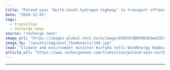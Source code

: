 ```yaml
---
title: "Poland eyes ‘North-South hydrogen highway’ to transport offshore wind energy -  minister"
date: "2020-12-03"
tags: 
  - transition
  - recharge news
source: "recharge news"
image_url: "https://images-global.nhst.tech/image/WlNYUFdBRU9Ddk9wd3ZCd2JFdE9BZ2oxSlhxMFMxcDdrdVUvMGxzVjd6RT0=/nhst/binary/d858d148812e4fc16d3d274fb6dc5b7a"
image_fp: "/assets/img/post_thumbnails/149.jpg"
lead: "Climate and environment minister Kurtyka tells WindEnergy Hamburg panel country plans offshore wind and hydrogen strategy in parallel"
article_url: "https://www.rechargenews.com/transition/poland-eyes-north-south-hydrogen-highway-to-transport-offshore-wind-energy-minister/2-1-924400"
---
```


---
